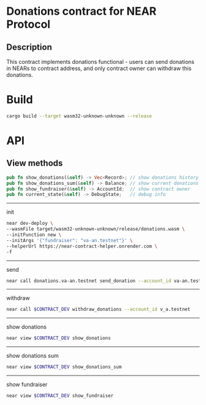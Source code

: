 # Donations contract for NEAR Protocol

## Description
This contract implements donations functional - users can send donations in NEARs to contract address, and only contract owner can withdraw this donations.

# Build
```bash
cargo build --target wasm32-unknown-unknown --release
```
# API
## View methods
```rust
pub fn show_donations(&self) -> Vec<Record>; // show donations history
pub fn show_donations_sum(&self) -> Balance; // show current donations sum 
pub fn show_fundraiser(&self) -> AccountId;  // show contract owner
pub fn current_state(&self) -> DebugState;   // debug info
```
---

init

```bash
near dev-deploy \
--wasmFile target/wasm32-unknown-unknown/release/donations.wasm \
--initFunction new \
--initArgs '{"fundraiser": "va-an.testnet"}' \
--helperUrl https://near-contract-helper.onrender.com \
-f
```
---
send

```bash
near call donations.va-an.testnet send_donation --account_id va-an.testnet --amount 7.77
```

---
withdraw

```bash
near call $CONTRACT_DEV withdraw_donations --account_id v_a.testnet
```

---
show donations

```bash
near view $CONTRACT_DEV show_donations
```

---
show donations sum

```bash
near view $CONTRACT_DEV show_donations_sum
```

---
show fundraiser

```bash
near view $CONTRACT_DEV show_fundraiser
```
